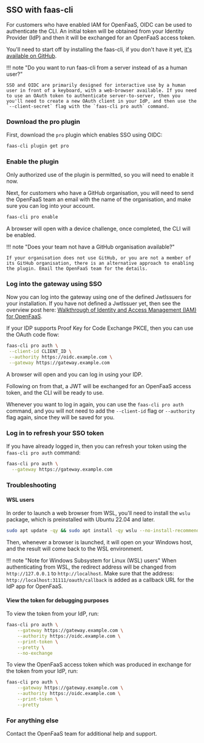 ## SSO with faas-cli

For customers who have enabled IAM for OpenFaaS, OIDC can be used to authenticate the CLI. An initial token will be obtained from your Identity Provider (IdP) and then it will be exchanged for an OpenFaaS access token.

You'll need to start off by installing the faas-cli, if you don't have it yet, [it's available on GitHub](https://github.com/openfaas/faas-cli/releases).

!!! note "Do you want to run faas-cli from a server instead of as a human user?"

    SSO and OIDC are primarily designed for interactive use by a human user in front of a keyboard, with a web-browser available. If you need to use an OAuth token to authenticate server-to-server, then you you'll need to create a new OAuth client in your IdP, and then use the `--client-secret` flag with the `faas-cli pro auth` command. 

### Download the pro plugin

First, download the `pro` plugin which enables SSO using OIDC:

```bash
faas-cli plugin get pro
```

### Enable the plugin

Only authorized use of the plugin is permitted, so you will need to enable it now.

Next, for customers who have a GitHub organisation, you will need to send the OpenFaaS team an email with the name of the organisation, and make sure you can log into your account.

```bash
faas-cli pro enable
```

A browser will open with a device challenge, once completed, the CLI will be enabled.

!!! note "Does your team not have a GitHub organisation available?"

    If your organisation does not use GitHub, or you are not a member of its GitHub organisation, there is an alternative approach to enabling the plugin. Email the OpenFaaS team for the details.

### Log into the gateway using SSO

Now you can log into the gateway using one of the defined JwtIssuers for your installation. If you have not defined a JwtIssuer yet, then see the overview post here: [Walkthrough of Identity and Access Management (IAM) for OpenFaaS](https://www.openfaas.com/blog/walkthrough-iam-for-openfaas/).

If your IDP supports Proof Key for Code Exchange PKCE, then you can use the OAuth code flow:

```bash
faas-cli pro auth \
 --client-id CLIENT_ID \
 --authority https://oidc.example.com \
 --gateway https://gateway.example.com
```

A browser will open and you can log in using your IDP.

Following on from that, a JWT will be exchanged for an OpenFaaS access token, and the CLI will be ready to use.

Whenever you want to log in again, you can use the `faas-cli pro auth` command, and you will not need to add the `--client-id` flag or `--authority` flag again, since they will be saved for you.

### Log in to refresh your SSO token

If you have already logged in, then you can refresh your token using the `faas-cli pro auth` command:

```bash
faas-cli pro auth \
  --gateway https://gateway.example.com
```

### Troubleshooting

#### WSL users

In order to launch a web browser from WSL, you'll need to install the `wslu` package, which is preinstalled with Ubuntu 22.04 and later.

```bash
sudo apt update -qy && sudo apt install -qy wslu --no-install-recommends
```

Then, whenever a browser is launched, it will open on your Windows host, and the result will come back to the WSL environment.

!!! note "Note for Windows Subsystem for Linux (WSL) users"
        When authenticating from WSL, the redirect address will be changed from `http://127.0.0.1` to `http://localhost`. Make sure that the address: `http://localhost:31111/oauth/callback` is added as a callback URL for the IdP app for OpenFaaS.

#### View the token for debugging purposes

To view the token from your IdP, run:

```bash
faas-cli pro auth \
    --gateway https://gateway.example.com \
    --authority https://oidc.example.com \
    --print-token \
    --pretty \
    --no-exchange
```

To view the OpenFaaS access token which was produced in exchange for the token from your IdP, run:

```bash
faas-cli pro auth \
    --gateway https://gateway.example.com \
    --authority https://oidc.example.com \
    --print-token \
    --pretty
```

### For anything else

Contact the OpenFaaS team for additional help and support.
